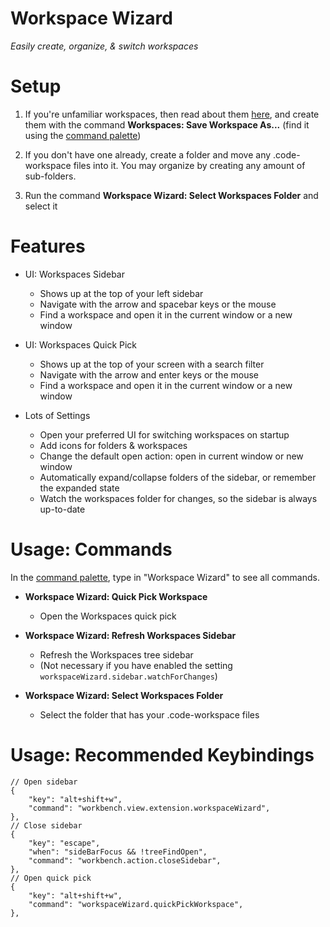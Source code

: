 # Workspace Wizard

*Easily create, organize, & switch workspaces*

# Setup

1. If you're unfamiliar workspaces, then read about them [here](https://code.visualstudio.com/docs/editor/workspaces), and create them with the command **Workspaces: Save Workspace As...** (find it using the [command palette](https://code.visualstudio.com/docs/getstarted/userinterface#_command-palette))

2. If you don't have one already, create a folder and move any .code-workspace files into it. You may organize by creating any amount of sub-folders.

3. Run the command **Workspace Wizard: Select Workspaces Folder** and select it

# Features

* UI: Workspaces Sidebar
	* Shows up at the top of your left sidebar
	* Navigate with the arrow and spacebar keys or the mouse
	* Find a workspace and open it in the current window or a new window

* UI: Workspaces Quick Pick
	* Shows up at the top of your screen with a search filter
	* Navigate with the arrow and enter keys or the mouse
	* Find a workspace and open it in the current window or a new window

* Lots of Settings
	* Open your preferred UI for switching workspaces on startup
	* Add icons for folders & workspaces
	* Change the default open action: open in current window or new window
	* Automatically expand/collapse folders of the sidebar, or remember the expanded state
	* Watch the workspaces folder for changes, so the sidebar is always up-to-date

# Usage: Commands

In the [command palette](https://code.visualstudio.com/docs/getstarted/userinterface#_command-palette), type in "Workspace Wizard" to see all commands.

* **Workspace Wizard: Quick Pick Workspace**
	* Open the Workspaces quick pick

* **Workspace Wizard: Refresh Workspaces Sidebar**
	* Refresh the Workspaces tree sidebar
	* (Not necessary if you have enabled the setting `workspaceWizard.sidebar.watchForChanges`)

* **Workspace Wizard: Select Workspaces Folder**
	* Select the folder that has your .code-workspace files

# Usage: Recommended Keybindings

```jsonc
// Open sidebar
{
	"key": "alt+shift+w",
	"command": "workbench.view.extension.workspaceWizard",
},
// Close sidebar
{
	"key": "escape",
	"when": "sideBarFocus && !treeFindOpen",
	"command": "workbench.action.closeSidebar",
},
// Open quick pick
{
	"key": "alt+shift+w",
	"command": "workspaceWizard.quickPickWorkspace",
},
```
